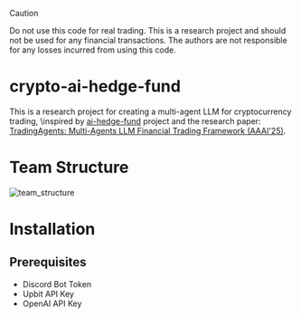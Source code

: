 > [!CAUTION]
> Do not use this code for real trading. 
> This is a research project and should not be used for any financial transactions. 
> The authors are not responsible for any losses incurred from using this code.

# crypto-ai-hedge-fund
This is a research project for creating a multi-agent LLM for cryptocurrency trading, 
\inspired by [ai-hedge-fund](https://github.com/virattt/ai-hedge-fund) project and the research paper: [TradingAgents: Multi-Agents LLM Financial Trading Framework (AAAI'25)](https://openreview.net/attachment?id=4QPrXwMQt1&name=pdf).

# Team Structure
![team_structure](https://github.com/user-attachments/assets/ac38c3de-5580-49aa-85a4-f6640f7ca6b6)

# Installation
## Prerequisites
- Discord Bot Token
- Upbit API Key
- OpenAI API Key
